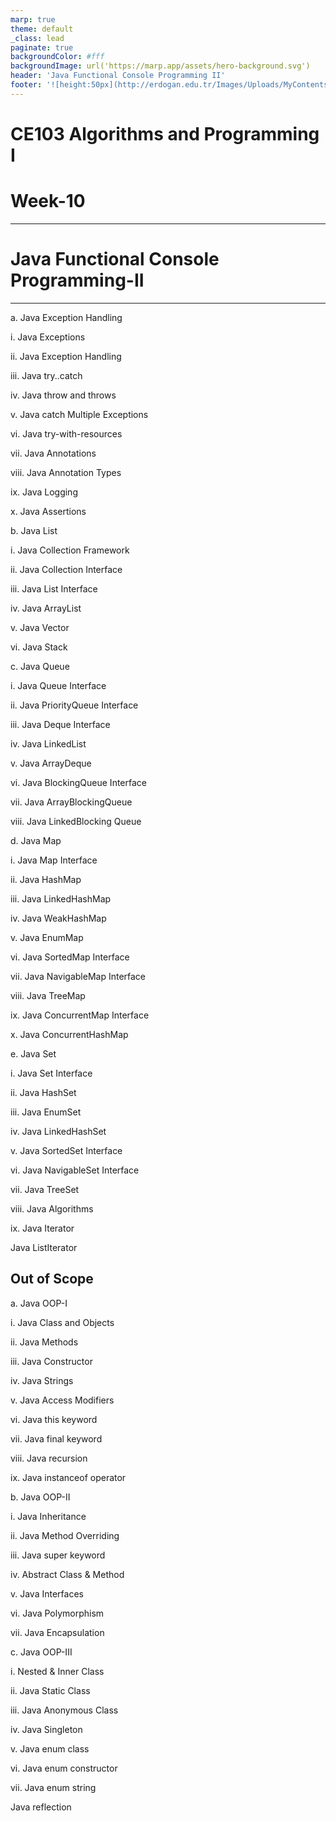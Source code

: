 ```yaml
---
marp: true
theme: default
_class: lead
paginate: true
backgroundColor: #fff
backgroundImage: url('https://marp.app/assets/hero-background.svg')
header: 'Java Functional Console Programming II'
footer: '![height:50px](http://erdogan.edu.tr/Images/Uploads/MyContents/L_379-20170718142719217230.jpg) RTEU CE103 Week-10'
---
```


<!-- _backgroundColor: aquq -->

<!-- _color: orange -->

<!-- paginate: false -->

# CE103 Algorithms and Programming I

# Week-10

---

<!-- paginate: true -->

# Java Functional Console Programming-II

---

a. Java Exception Handling

 i. Java Exceptions

 ii. Java Exception Handling

 iii. Java try..catch

 iv. Java throw and throws

 v. Java catch Multiple Exceptions

 vi. Java try-with-resources

 vii. Java Annotations

 viii. Java Annotation Types

 ix. Java Logging

 x. Java Assertions

b. Java List

 i. Java Collection Framework

 ii. Java Collection Interface

 iii. Java List Interface

 iv. Java ArrayList

 v. Java Vector

 vi. Java Stack

c. Java Queue

 i. Java Queue Interface

 ii. Java PriorityQueue Interface

 iii. Java Deque Interface

 iv. Java LinkedList

 v. Java ArrayDeque

 vi. Java BlockingQueue Interface

 vii. Java ArrayBlockingQueue

 viii. Java LinkedBlocking Queue

d. Java Map

 i. Java Map Interface

 ii. Java HashMap

 iii. Java LinkedHashMap

 iv. Java WeakHashMap

 v. Java EnumMap

 vi. Java SortedMap Interface

 vii. Java NavigableMap Interface

 viii. Java TreeMap

 ix. Java ConcurrentMap Interface

 x. Java ConcurrentHashMap

e. Java Set

 i. Java Set Interface

 ii. Java HashSet

 iii. Java EnumSet

 iv. Java LinkedHashSet

 v. Java SortedSet Interface

 vi. Java NavigableSet Interface

 vii. Java TreeSet

 viii. Java Algorithms

 ix. Java Iterator

Java ListIterator

## Out of Scope

a. Java OOP-I

 i. Java Class
and Objects

 ii. Java Methods

 iii. Java
Constructor

 iv. Java Strings

 v. Java Access
Modifiers

 vi. Java this
keyword

 vii. Java final
keyword

 viii. Java
recursion

 ix. Java
instanceof operator

b. Java OOP-II

 i. Java Inheritance

 ii. Java Method
Overriding

 iii. Java super
keyword

 iv. Abstract
Class & Method

 v. Java
Interfaces

 vi. Java
Polymorphism

 vii. Java
Encapsulation

c. Java OOP-III

 i. Nested &
Inner Class

 ii. Java Static
Class

 iii. Java
Anonymous Class

 iv. Java
Singleton

 v. Java enum
class

 vi. Java enum
constructor

 vii. Java enum
string

Java reflection